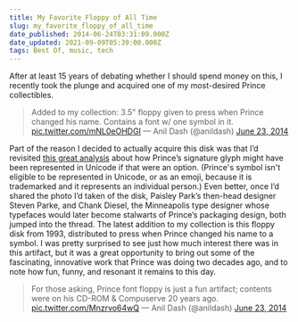 ```yaml
---
title: My Favorite Floppy of All Time
slug: my_favorite_floppy_of_all_time
date_published: 2014-06-24T03:31:09.000Z
date_updated: 2021-09-09T05:39:00.000Z
tags: Best Of, music, tech
---
```


After at least 15 years of debating whether I should spend money on this, I recently took the plunge and acquired one of my most-desired Prince collectibles.

> Added to my collection: 3.5" floppy given to press when Prince changed his name. Contains a font w/ one symbol in it. [pic.twitter.com/mNL0eOHDGI](http://t.co/mNL0eOHDGI)
> &mdash; Anil Dash (@anildash) [June 23, 2014](https://twitter.com/anildash/status/481211515630936067?ref_src=twsrc%5Etfw)

Part of the reason I decided to actually acquire this disk was that I’d revisited [this great analysis](http://parkerhiggins.net/2013/01/writing-the-prince-symbol-in-unicode/) about how Prince’s signature glyph might have been represented in Unicode if that were an option. (Prince's symbol isn't eligible to be represented in Unicode, or as an emoji, because it is trademarked and it represents an individual person.) Even better, once I’d shared the photo I’d taken of the disk, Paisley Park’s then-head designer Steven Parke, and Chank Diesel, the Minneapolis type designer whose typefaces would later become stalwarts of Prince’s packaging design, both jumped into the thread.
The latest addition to my collection is this floppy disk from 1993, distributed to press when Prince changed his name to a symbol.
I was pretty surprised to see just how much interest there was in this artifact, but it was a great opportunity to bring out some of the fascinating, innovative work that Prince was doing two decades ago, and to note how fun, funny, and resonant it remains to this day.

> For those asking, Prince font floppy is just a fun artifact; contents were on his CD-ROM & Compuserve 20 years ago. [pic.twitter.com/Mnzrvo64wQ](http://t.co/Mnzrvo64wQ)
> &mdash; Anil Dash (@anildash) [June 23, 2014](https://twitter.com/anildash/status/481222244715089920?ref_src=twsrc%5Etfw)
